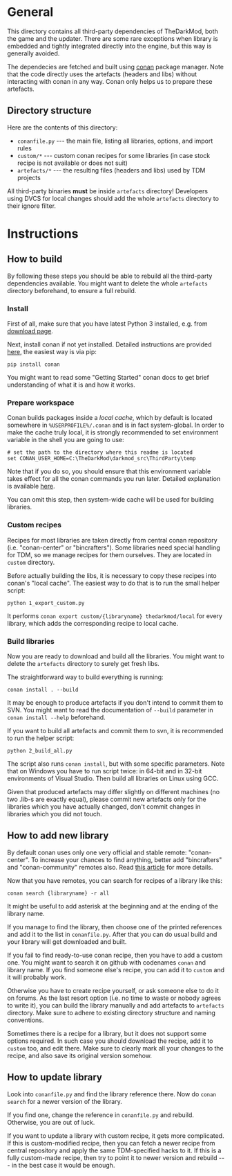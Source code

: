 # General

This directory contains all third-party dependencies of TheDarkMod, both the game and the updater.
There are some rare exceptions when library is embedded and tightly integrated directly into the engine, but this way is generally avoided.

The dependecies are fetched and built using [conan][1] package manager.
Note that the code directly uses the artefacts (headers and libs) without interacting with conan in any way.
Conan only helps us to prepare these artefacts.

## Directory structure

Here are the contents of this directory:

 * `conanfile.py` --- the main file, listing all libraries, options, and import rules
 * `custom/*` --- custom conan recipes for some libraries (in case stock recipe is not available or does not suit)
 * `artefacts/*` --- the resulting files (headers and libs) used by TDM projects

All third-party binaries **must** be inside `artefacts` directory!
Developers using DVCS for local changes should add the whole `artefacts` directory to their ignore filter.


# Instructions

## How to build

By following these steps you should be able to rebuild all the third-party dependencies available.
You might want to delete the whole `artefacts` directory beforehand, to ensure a full rebuild.

### Install

First of all, make sure that you have latest Python 3 installed, e.g. from [download page][2].

Next, install conan if not yet installed.
Detailed instructions are provided [here][3], the easiest way is via pip:

    pip install conan

You might want to read some "Getting Started" conan docs to get brief understanding of what it is and how it works.

### Prepare workspace

Conan builds packages inside a *local cache*, which by default is located somewhere in `%USERPROFILE%/.conan` and is in fact system-global.
In order to make the cache truly local, it is strongly recommended to set environment variable in the shell you are going to use:

    # set the path to the directory where this readme is located
    set CONAN_USER_HOME=C:\TheDarkMod\darkmod_src\ThirdParty\temp

Note that if you do so, you should ensure that this environment variable takes effect for all the conan commands you run later.
Detailed explanation is available [here][4].

You can omit this step, then system-wide cache will be used for building libraries.

### Custom recipes

Recipes for most libraries are taken directly from central conan repository (i.e. "conan-center" or "bincrafters").
Some libraries need special handling for TDM, so we manage recipes for them ourselves. They are located in `custom` directory.

Before actually building the libs, it is necessary to copy these recipes into conan's "local cache".
The easiest way to do that is to run the small helper script:

    python 1_export_custom.py

It performs `conan export custom/{libraryname} thedarkmod/local` for every library, which adds the corresponding recipe to local cache.

### Build libraries

Now you are ready to download and build all the libraries.
You might want to delete the `artefacts` directory to surely get fresh libs.

The straightforward way to build everything is running:

    conan install . --build

It may be enough to produce artefacts if you don't intend to commit them to SVN.
You might want to read the documentation of `--build` parameter in `conan install --help` beforehand.

If you want to build all artefacts and commit them to svn, it is recommended to run the helper script:

    python 2_build_all.py

The script also runs `conan install`, but with some specific parameters.
Note that on Windows you have to run script twice: in 64-bit and in 32-bit environments of Visual Studio.
Then build all libraries on Linux using GCC.

Given that produced artefacts may differ slightly on different machines (no two .lib-s are exactly equal),
please commit new artefacts only for the libraries which you have actually changed, don't commit changes in libraries which you did not touch.

## How to add new library

By default conan uses only one very official and stable remote: "conan-center".
To increase your chances to find anything, better add "bincrafters" and "conan-community" remotes also.
Read [this article][5] for more details.

Now that you have remotes, you can search for recipes of a library like this:

    conan search {libraryname} -r all

It might be useful to add asterisk at the beginning and at the ending of the library name.

If you manage to find the library, then choose one of the printed references and add it to the list in `conanfile.py`.
After that you can do usual build and your library will get downloaded and built.

If you fail to find ready-to-use conan recipe, then you have to add a custom one.
You might want to search it on github with codenames `conan` and library name.
If you find someone else's recipe, you can add it to `custom` and it will probably work.

Otherwise you have to create recipe yourself, or ask someone else to do it on forums.
As the last resort option (i.e. no time to waste or nobody agrees to write it), you can build the library manually and add artefacts to `artefacts` directory.
Make sure to adhere to existing directory structure and naming conventions.

Sometimes there is a recipe for a library, but it does not support some options required.
In such case you should download the recipe, add it to `custom` too, and edit there.
Make sure to clearly mark all your changes to the recipe, and also save its original version somehow.


## How to update library

Look into `conanfile.py` and find the library reference there.
Now do `conan search` for a newer version of the library.

If you find one, change the reference in `conanfile.py` and rebuild.
Otherwise, you are out of luck.

If you want to update a library with custom recipe, it gets more complicated.
If this is custom-modified recipe, then you can fetch a newer recipe from central repository and apply the same TDM-specified hacks to it.
If this is a fully custom-made recipe, then try to point it to newer version and rebuild --- in the best case it would be enough.



[1]: https://conan.io/
[2]: https://www.python.org/downloads/
[3]: https://docs.conan.io/en/latest/installation.html
[4]: https://docs.conan.io/en/latest/mastering/custom_cache.html
[5]: https://docs.conan.io/en/latest/uploading_packages/remotes.html#bintray-community-repositories
